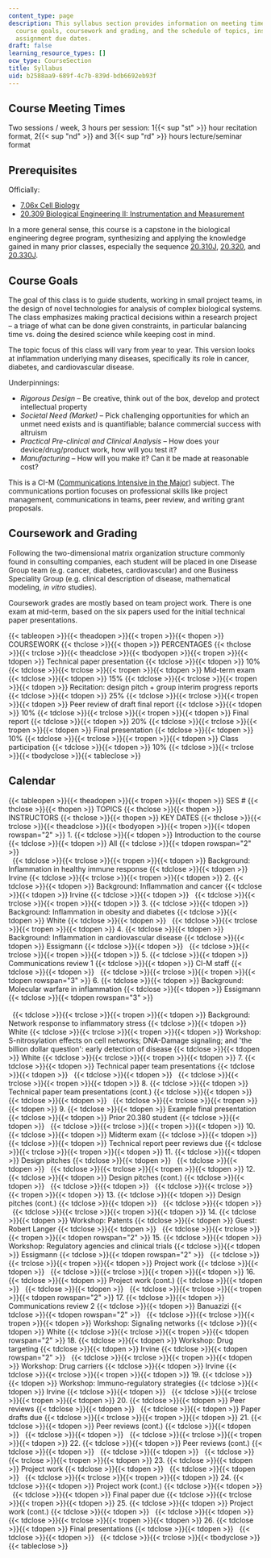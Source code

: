 ```yaml
---
content_type: page
description: This syllabus section provides information on meeting times, prerequisites,
  course goals, coursework and grading, and the schedule of topics, instructors, and
  assignment due dates.
draft: false
learning_resource_types: []
ocw_type: CourseSection
title: Syllabus
uid: b2588aa9-689f-4c7b-839d-bdb6692eb93f
---
```

## Course Meeting Times

Two sessions / week, 3 hours per session: 1{{< sup "st" >}} hour recitation format, 2{{< sup "nd" >}} and 3{{< sup "rd" >}} hours lecture/seminar format

## Prerequisites

Officially:

- [7.06x Cell Biology](/courses/res-7-007-7-06x-cell-biology/)
- [20.309 Biological Engineering II: Instrumentation and Measurement](/courses/20-309-biological-engineering-ii-instrumentation-and-measurement-fall-2006)

In a more general sense, this course is a capstone in the biological engineering degree program, synthesizing and applying the knowledge gained in many prior classes, especially the sequence [20.310J](/courses/20-310j-molecular-cellular-and-tissue-biomechanics-spring-2015), [20.320](/courses/20-320-analysis-of-biomolecular-and-cellular-systems-fall-2012), and [20.330J](/courses/20-330j-fields-forces-and-flows-in-biological-systems-spring-2007).

## Course Goals

The goal of this class is to guide students, working in small project teams, in the design of novel technologies for analysis of complex biological systems. The class emphasizes making practical decisions within a research project – a triage of what can be done given constraints, in particular balancing time vs. doing the desired science while keeping cost in mind.

The topic focus of this class will vary from year to year. This version looks at inflammation underlying many diseases, specifically its role in cancer, diabetes, and cardiovascular disease.

Underpinnings:

- *Rigorous Design* – Be creative, think out of the box, develop and protect intellectual property
- *Societal Need (Market)* – Pick challenging opportunities for which an unmet need exists and is quantifiable; balance commercial success with altruism
- *Practical Pre-clinical and Clinical Analysis* – How does your device/drug/product work, how will you test it?
- *Manufacturing* – How will you make it? Can it be made at reasonable cost?

This is a CI-M ([Communications Intensive in the Major](http://web.mit.edu/commreq/)) subject. The communications portion focuses on professional skills like project management, communications in teams, peer review, and writing grant proposals.

## Coursework and Grading

Following the two-dimensional matrix organization structure commonly found in consulting companies, each student will be placed in one Disease Group team (e.g. cancer, diabetes, cardiovascular) and one Business Speciality Group (e.g. clinical description of disease, mathematical modeling, *in vitro* studies).

Coursework grades are mostly based on team project work. There is one exam at mid-term, based on the six papers used for the initial technical paper presentations.

{{< tableopen >}}{{< theadopen >}}{{< tropen >}}{{< thopen >}}
COURSEWORK
{{< thclose >}}{{< thopen >}}
PERCENTAGES
{{< thclose >}}{{< trclose >}}{{< theadclose >}}{{< tbodyopen >}}{{< tropen >}}{{< tdopen >}}
Technical paper presentation
{{< tdclose >}}{{< tdopen >}}
10%
{{< tdclose >}}{{< trclose >}}{{< tropen >}}{{< tdopen >}}
Mid-term exam
{{< tdclose >}}{{< tdopen >}}
15%
{{< tdclose >}}{{< trclose >}}{{< tropen >}}{{< tdopen >}}
Recitation: design pitch + group interim progress reports
{{< tdclose >}}{{< tdopen >}}
25%
{{< tdclose >}}{{< trclose >}}{{< tropen >}}{{< tdopen >}}
Peer review of draft final report
{{< tdclose >}}{{< tdopen >}}
10%
{{< tdclose >}}{{< trclose >}}{{< tropen >}}{{< tdopen >}}
Final report
{{< tdclose >}}{{< tdopen >}}
20%
{{< tdclose >}}{{< trclose >}}{{< tropen >}}{{< tdopen >}}
Final presentation
{{< tdclose >}}{{< tdopen >}}
10%
{{< tdclose >}}{{< trclose >}}{{< tropen >}}{{< tdopen >}}
Class participation
{{< tdclose >}}{{< tdopen >}}
10%
{{< tdclose >}}{{< trclose >}}{{< tbodyclose >}}{{< tableclose >}}

## Calendar

{{< tableopen >}}{{< theadopen >}}{{< tropen >}}{{< thopen >}}
SES #
{{< thclose >}}{{< thopen >}}
TOPICS
{{< thclose >}}{{< thopen >}}
INSTRUCTORS
{{< thclose >}}{{< thopen >}}
KEY DATES
{{< thclose >}}{{< trclose >}}{{< theadclose >}}{{< tbodyopen >}}{{< tropen >}}{{< tdopen rowspan="2" >}}
1.
{{< tdclose >}}{{< tdopen >}}
Introduction to the course
{{< tdclose >}}{{< tdopen >}}
All
{{< tdclose >}}{{< tdopen rowspan="2" >}}
     
 
{{< tdclose >}}{{< trclose >}}{{< tropen >}}{{< tdopen >}}
Background: Inflammation in healthy immune response
{{< tdclose >}}{{< tdopen >}}
Irvine
{{< tdclose >}}{{< trclose >}}{{< tropen >}}{{< tdopen >}}
2.
{{< tdclose >}}{{< tdopen >}}
Background: Inflammation and cancer
{{< tdclose >}}{{< tdopen >}}
Irvine
{{< tdclose >}}{{< tdopen >}}
 
{{< tdclose >}}{{< trclose >}}{{< tropen >}}{{< tdopen >}}
3.
{{< tdclose >}}{{< tdopen >}}
Background: Inflammation in obesity and diabetes
{{< tdclose >}}{{< tdopen >}}
White
{{< tdclose >}}{{< tdopen >}}
 
{{< tdclose >}}{{< trclose >}}{{< tropen >}}{{< tdopen >}}
4.
{{< tdclose >}}{{< tdopen >}}
Background: Inflammation in cardiovascular disease
{{< tdclose >}}{{< tdopen >}}
Essigmann
{{< tdclose >}}{{< tdopen >}}
 
{{< tdclose >}}{{< trclose >}}{{< tropen >}}{{< tdopen >}}
5.
{{< tdclose >}}{{< tdopen >}}
Communications review 1
{{< tdclose >}}{{< tdopen >}}
CI-M staff
{{< tdclose >}}{{< tdopen >}}
 
{{< tdclose >}}{{< trclose >}}{{< tropen >}}{{< tdopen rowspan="3" >}}
6.
{{< tdclose >}}{{< tdopen >}}
Background: Molecular warfare in inflammation
{{< tdclose >}}{{< tdopen >}}
Essigmann
{{< tdclose >}}{{< tdopen rowspan="3" >}}
     
     
 
{{< tdclose >}}{{< trclose >}}{{< tropen >}}{{< tdopen >}}
Background: Network response to inflammatory stress
{{< tdclose >}}{{< tdopen >}}
White
{{< tdclose >}}{{< trclose >}}{{< tropen >}}{{< tdopen >}}
Workshop: S-nitrosylation effects on cell networks; DNA-Damage signaling; and 'the billion dollar question': early detection of disease
{{< tdclose >}}{{< tdopen >}}
White
{{< tdclose >}}{{< trclose >}}{{< tropen >}}{{< tdopen >}}
7.
{{< tdclose >}}{{< tdopen >}}
Technical paper team presentations
{{< tdclose >}}{{< tdopen >}}
 
{{< tdclose >}}{{< tdopen >}}
 
{{< tdclose >}}{{< trclose >}}{{< tropen >}}{{< tdopen >}}
8.
{{< tdclose >}}{{< tdopen >}}
Technical paper team presentations (cont.)
{{< tdclose >}}{{< tdopen >}}
 
{{< tdclose >}}{{< tdopen >}}
 
{{< tdclose >}}{{< trclose >}}{{< tropen >}}{{< tdopen >}}
9.
{{< tdclose >}}{{< tdopen >}}
Example final presentation
{{< tdclose >}}{{< tdopen >}}
Prior 20.380 student
{{< tdclose >}}{{< tdopen >}}
 
{{< tdclose >}}{{< trclose >}}{{< tropen >}}{{< tdopen >}}
10.
{{< tdclose >}}{{< tdopen >}}
Midterm exam
{{< tdclose >}}{{< tdopen >}}
 
{{< tdclose >}}{{< tdopen >}}
Technical report peer reviews due
{{< tdclose >}}{{< trclose >}}{{< tropen >}}{{< tdopen >}}
11.
{{< tdclose >}}{{< tdopen >}}
Design pitches
{{< tdclose >}}{{< tdopen >}}
 
{{< tdclose >}}{{< tdopen >}}
 
{{< tdclose >}}{{< trclose >}}{{< tropen >}}{{< tdopen >}}
12.
{{< tdclose >}}{{< tdopen >}}
Design pitches (cont.)
{{< tdclose >}}{{< tdopen >}}
 
{{< tdclose >}}{{< tdopen >}}
 
{{< tdclose >}}{{< trclose >}}{{< tropen >}}{{< tdopen >}}
13.
{{< tdclose >}}{{< tdopen >}}
Design pitches (cont.)
{{< tdclose >}}{{< tdopen >}}
 
{{< tdclose >}}{{< tdopen >}}
 
{{< tdclose >}}{{< trclose >}}{{< tropen >}}{{< tdopen >}}
14.
{{< tdclose >}}{{< tdopen >}}
Workshop: Patents
{{< tdclose >}}{{< tdopen >}}
Guest: Robert Langer
{{< tdclose >}}{{< tdopen >}}
 
{{< tdclose >}}{{< trclose >}}{{< tropen >}}{{< tdopen rowspan="2" >}}
15.
{{< tdclose >}}{{< tdopen >}}
Workshop: Regulatory agencies and clinical trials
{{< tdclose >}}{{< tdopen >}}
Essigmann
{{< tdclose >}}{{< tdopen rowspan="2" >}}
 
{{< tdclose >}}{{< trclose >}}{{< tropen >}}{{< tdopen >}}
Project work
{{< tdclose >}}{{< tdopen >}}
 
{{< tdclose >}}{{< trclose >}}{{< tropen >}}{{< tdopen >}}
16.
{{< tdclose >}}{{< tdopen >}}
Project work (cont.)
{{< tdclose >}}{{< tdopen >}}
 
{{< tdclose >}}{{< tdopen >}}
 
{{< tdclose >}}{{< trclose >}}{{< tropen >}}{{< tdopen rowspan="2" >}}
17.
{{< tdclose >}}{{< tdopen >}}
Communications review 2
{{< tdclose >}}{{< tdopen >}}
Banuazizi
{{< tdclose >}}{{< tdopen rowspan="2" >}}
 
{{< tdclose >}}{{< trclose >}}{{< tropen >}}{{< tdopen >}}
Workshop: Signaling networks
{{< tdclose >}}{{< tdopen >}}
White
{{< tdclose >}}{{< trclose >}}{{< tropen >}}{{< tdopen rowspan="2" >}}
18.
{{< tdclose >}}{{< tdopen >}}
Workshop: Drug targeting
{{< tdclose >}}{{< tdopen >}}
Irvine
{{< tdclose >}}{{< tdopen rowspan="2" >}}
 
{{< tdclose >}}{{< trclose >}}{{< tropen >}}{{< tdopen >}}
Workshop: Drug carriers
{{< tdclose >}}{{< tdopen >}}
Irvine
{{< tdclose >}}{{< trclose >}}{{< tropen >}}{{< tdopen >}}
19.
{{< tdclose >}}{{< tdopen >}}
Workshop: Immuno-regulatory strategies
{{< tdclose >}}{{< tdopen >}}
Irvine
{{< tdclose >}}{{< tdopen >}}
 
{{< tdclose >}}{{< trclose >}}{{< tropen >}}{{< tdopen >}}
20.
{{< tdclose >}}{{< tdopen >}}
Peer reviews
{{< tdclose >}}{{< tdopen >}}
 
{{< tdclose >}}{{< tdopen >}}
Paper drafts due
{{< tdclose >}}{{< trclose >}}{{< tropen >}}{{< tdopen >}}
21.
{{< tdclose >}}{{< tdopen >}}
Peer reviews (cont.)
{{< tdclose >}}{{< tdopen >}}
 
{{< tdclose >}}{{< tdopen >}}
 
{{< tdclose >}}{{< trclose >}}{{< tropen >}}{{< tdopen >}}
22.
{{< tdclose >}}{{< tdopen >}}
Peer reviews (cont.)
{{< tdclose >}}{{< tdopen >}}
 
{{< tdclose >}}{{< tdopen >}}
 
{{< tdclose >}}{{< trclose >}}{{< tropen >}}{{< tdopen >}}
23.
{{< tdclose >}}{{< tdopen >}}
Project work
{{< tdclose >}}{{< tdopen >}}
 
{{< tdclose >}}{{< tdopen >}}
 
{{< tdclose >}}{{< trclose >}}{{< tropen >}}{{< tdopen >}}
24.
{{< tdclose >}}{{< tdopen >}}
Project work (cont.)
{{< tdclose >}}{{< tdopen >}}
 
{{< tdclose >}}{{< tdopen >}}
Final paper due
{{< tdclose >}}{{< trclose >}}{{< tropen >}}{{< tdopen >}}
25.
{{< tdclose >}}{{< tdopen >}}
Project work (cont.)
{{< tdclose >}}{{< tdopen >}}
 
{{< tdclose >}}{{< tdopen >}}
 
{{< tdclose >}}{{< trclose >}}{{< tropen >}}{{< tdopen >}}
26.
{{< tdclose >}}{{< tdopen >}}
Final presentations
{{< tdclose >}}{{< tdopen >}}
 
{{< tdclose >}}{{< tdopen >}}
 
{{< tdclose >}}{{< trclose >}}{{< tbodyclose >}}{{< tableclose >}}